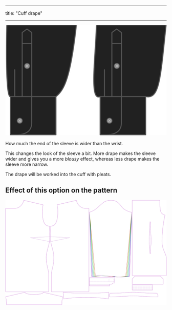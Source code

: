 - - -
title: "Cuff drape"
- - -

![Cuff drape](cuffdrape.svg)

How much the end of the sleeve is wider than the wrist.

<Note>

This changes the look of the sleeve a bit.
More drape makes the sleeve wider and gives you a more _blousy_ effect, whereas less drape makes the sleeve more narrow.

The drape will be worked into the cuff with pleats.

</Note>

## Effect of this option on the pattern

![This image shows the effect of this option by superimposing several variants that have a different value for this option](simone_cuffdrape_sample.svg "Effect of this option on the pattern")
